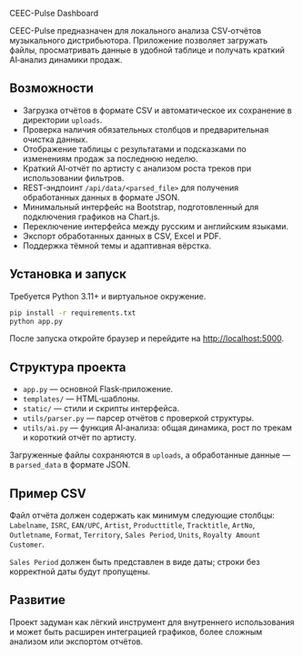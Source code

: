  CEEC-Pulse Dashboard

CEEC-Pulse предназначен для локального анализа CSV‑отчётов музыкального дистрибьютора. Приложение позволяет загружать файлы, просматривать данные в удобной таблице и получать краткий AI‑анализ динамики продаж.

## Возможности

- Загрузка отчётов в формате CSV и автоматическое их сохранение в директории `uploads`.
- Проверка наличия обязательных столбцов и предварительная очистка данных.
- Отображение таблицы с результатами и подсказками по изменениям продаж за последнюю неделю.
- Краткий AI‑отчёт по артисту с анализом роста треков при использовании фильтров.
- REST‑эндпоинт `/api/data/<parsed_file>` для получения обработанных данных в формате JSON.
- Минимальный интерфейс на Bootstrap, подготовленный для подключения графиков на Chart.js.
- Переключение интерфейса между русским и английским языками.
- Экспорт обработанных данных в CSV, Excel и PDF.
- Поддержка тёмной темы и адаптивная вёрстка.

## Установка и запуск

Требуется Python 3.11+ и виртуальное окружение.

```bash
pip install -r requirements.txt
python app.py
```

После запуска откройте браузер и перейдите на [http://localhost:5000](http://localhost:5000).

## Структура проекта

- `app.py` — основной Flask‑приложение.
- `templates/` — HTML‑шаблоны.
- `static/` — стили и скрипты интерфейса.
- `utils/parser.py` — парсер отчётов с проверкой структуры.
- `utils/ai.py` — функция AI‑анализа: общая динамика, рост по трекам и короткий отчёт по артисту.

Загруженные файлы сохраняются в `uploads`, а обработанные данные — в `parsed_data` в формате JSON.

## Пример CSV

Файл отчёта должен содержать как минимум следующие столбцы:
`Labelname`, `ISRC`, `EAN/UPC`, `Artist`, `Producttitle`, `Tracktitle`, `ArtNo`, `Outletname`, `Format`, `Territory`, `Sales Period`, `Units`, `Royalty Amount Customer`.

`Sales Period` должен быть представлен в виде даты; строки без корректной даты будут пропущены.

## Развитие

Проект задуман как лёгкий инструмент для внутреннего использования и может быть расширен интеграцией графиков, более сложным анализом или экспортом отчётов.
